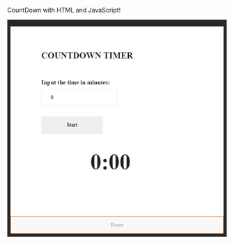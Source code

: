 CountDown with HTML and JavaScript!

<img src="https://github.com/AlanTeeWeiLoon/Small-and-Simple-Application/blob/main/Small%20Application/CountDown/Image/CountDown.png" />
